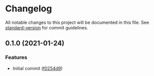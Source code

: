 # Changelog

All notable changes to this project will be documented in this file. See [standard-version](https://github.com/conventional-changelog/standard-version) for commit guidelines.

## 0.1.0 (2021-01-24)


### Features

* Initial commit ([f0254d9](https://github.com/stardust-configs/tsconfig/commit/f0254d9f5a60dda89a2b964fde4c92dc05625dad))
